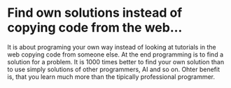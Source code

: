 # Find own solutions instead of copying code from the web...
It is about programing your own way instead of looking at tutorials in the web copying code from someone else.
At the end programming is to find a solution for a problem. It is 1000 times better to find your own solution than to use simply solutions of other programmers, AI and so on. Ohter benefit is, that you learn much more than the tipically professional programmer. 
